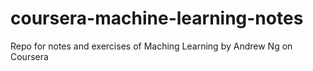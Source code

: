 # coursera-machine-learning-notes
Repo for notes and exercises of Maching Learning by Andrew Ng on Coursera

